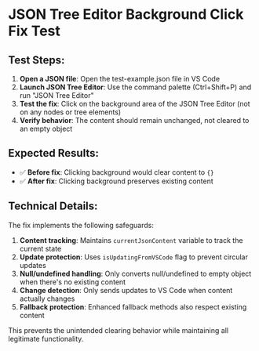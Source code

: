 # JSON Tree Editor Background Click Fix Test

## Test Steps:

1. **Open a JSON file**: Open the test-example.json file in VS Code
2. **Launch JSON Tree Editor**: Use the command palette (Ctrl+Shift+P) and run "JSON Tree Editor"
3. **Test the fix**: Click on the background area of the JSON Tree Editor (not on any nodes or tree elements)
4. **Verify behavior**: The content should remain unchanged, not cleared to an empty object

## Expected Results:

- ✅ **Before fix**: Clicking background would clear content to `{}`
- ✅ **After fix**: Clicking background preserves existing content

## Technical Details:

The fix implements the following safeguards:

1. **Content tracking**: Maintains `currentJsonContent` variable to track the current state
2. **Update protection**: Uses `isUpdatingFromVSCode` flag to prevent circular updates
3. **Null/undefined handling**: Only converts null/undefined to empty object when there's no existing content
4. **Change detection**: Only sends updates to VS Code when content actually changes
5. **Fallback protection**: Enhanced fallback methods also respect existing content

This prevents the unintended clearing behavior while maintaining all legitimate functionality.
